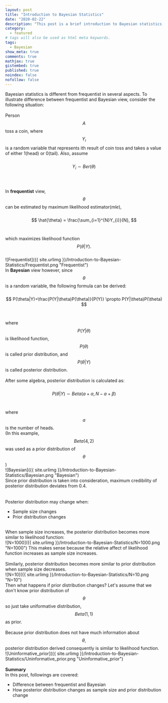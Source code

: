 ```yaml
---
layout: post
title: "Introduction to Bayesian Statistics"
date: "2020-02-22"
description: "This post is a brief introduction to Bayesian statistics; specifically, it's about difference between Bayesian and frequentist, and how posterior distribution changes when sample size and prior distribution change."
category: 
  - featured
# tags will also be used as html meta keywords.
tags:
  - Bayesian
show_meta: true
comments: true
mathjax: true
gistembed: true
published: true
noindex: false
nofollow: false
---
```


Bayesian statistics is different from frequentist in several aspects. To illustrate difference between frequentist and Bayesian view, consider the following situation: 
<br><br>Person
$$
  A
$$
toss a coin, where
$$
  Y_{i}
$$
is a random variable that represents ith result of coin toss and takes a value of either 1(head) or 0(tail). Also, assume
<br><br>
$$
  Y_{i} \sim Ber(\theta)
$$ 
<br><br><br>
In **frequentist** view, 
$$
  \theta
$$
can be estimated by maximum likelihood estimator(*mle*), 
<br><br>
$$
  \hat{\theta} = \frac{\sum_{i=1}^{N}Y_{i}}{N},
$$
<br><br>
which maximizes likelihood function
$$
  P(\theta|Y).
$$
<br>
![Frequentist]({{ site.urlimg }}/Introduction-to-Bayesian-Statistics/Frequentist.png "Frequentist")
<br>In **Bayesian** view however, since
$$
  \theta
$$
is a random variable, the following formula can be derived:
<br><br>
$$
  P(\theta|Y)=\frac{P(Y|\theta)P(\theta)}{P(Y)} \propto P(Y|\theta)P(\theta)
$$
<br><br>
  where
$$
  P(Y|\theta)
$$
is likelihood function, 
$$
  P(\theta)
$$
is called prior distribution, and 
$$
  P(\theta|Y)
$$
is called posterior distribution. 
<br><br>After some algebra, posterior distribution is calculated as:
<br><br>
$$
  P(\theta|Y) \sim Beta(a+\alpha,N-a+\beta)
$$
<br><br>
where 
$$
  a
$$
is the number of heads.
<br>
(In this example, 
$$
  Beta(4,2) 
$$
was used as a prior distribution of 
$$
  \theta
$$
)<br>
![Bayesian]({{ site.urlimg }}/Introduction-to-Bayesian-Statistics/Bayesian.png "Bayesian")
<br>Since prior distribution is taken into consideration, maximum credibility of posterior distribution deviates from 0.4.
<br><br><br>Posterior distribution may change when:
- Sample size changes
- Prior distribution changes

<br>When sample size increases, the posterior distribution becomes more similar to likelihood function:
<br>
![N=1000]({{ site.urlimg }}/Introduction-to-Bayesian-Statistics/N=1000.png "N=1000")
This makes sense because the relative affect of likelihood function increases as sample size increases.
<br><br>Similarly, posterior distribution becomes more similar to prior distribution when sample size decreases.
<br>
![N=10]({{ site.urlimg }}/Introduction-to-Bayesian-Statistics/N=10.png "N=10")
<br>Then what happens if prior distribution changes? Let's assume that we don't know prior distribution of 
$$
  \theta
$$
so just take uniformative distribution, 
$$
  Beta(1,1)
$$
as prior.
<br><br>Because prior distribution does not have much information about 
$$
  \theta,
$$ 
posterior distribution derived consequently is similar to likelihood function.
<br>
![Uninformative_prior]({{ site.urlimg }}/Introduction-to-Bayesian-Statistics/Uninformative_prior.png "Uninformative_prior")
<br><br>**Summary**
<br>In this post, followings are covered: 
- Difference between frequentist and Bayesian
- How posterior distribution changes as sample size and prior distribution change
